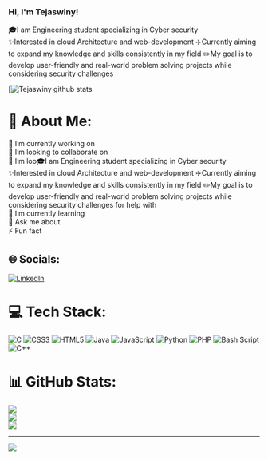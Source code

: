 ### Hi, I'm Tejaswiny!

🎓I am Engineering student specializing in Cyber security  
✨Interested in cloud Architecture and web-development 
✈️Currently aiming to expand my knowledge and skills consistently in my field 
✏️My goal is to develop user-friendly and real-world problem solving projects while considering security challenges 

[![Tejaswiny github stats](https://github-readme-stats.vercel.app/api?username=tejaswiny-k12&show_icons=true&theme=radical)

# 💫 About Me:
🔭 I’m currently working on<br>👯 I’m looking to collaborate on<br>🤝 I’m loo🎓I am Engineering student specializing in Cyber security<br>✨Interested in cloud Architecture and web-development ✈️Currently aiming to expand my knowledge and skills consistently in my field ✏️My goal is to develop user-friendly and real-world problem solving projects while considering security challenges for help with<br>🌱 I’m currently learning<br>💬 Ask me about<br>⚡ Fun fact


## 🌐 Socials:
[![LinkedIn](https://img.shields.io/badge/LinkedIn-%230077B5.svg?logo=linkedin&logoColor=white)](https://linkedin.com/in/Tejaswiny) 

# 💻 Tech Stack:
![C](https://img.shields.io/badge/c-%2300599C.svg?style=for-the-badge&logo=c&logoColor=white) ![CSS3](https://img.shields.io/badge/css3-%231572B6.svg?style=for-the-badge&logo=css3&logoColor=white) ![HTML5](https://img.shields.io/badge/html5-%23E34F26.svg?style=for-the-badge&logo=html5&logoColor=white) ![Java](https://img.shields.io/badge/java-%23ED8B00.svg?style=for-the-badge&logo=openjdk&logoColor=white) ![JavaScript](https://img.shields.io/badge/javascript-%23323330.svg?style=for-the-badge&logo=javascript&logoColor=%23F7DF1E) ![Python](https://img.shields.io/badge/python-3670A0?style=for-the-badge&logo=python&logoColor=ffdd54) ![PHP](https://img.shields.io/badge/php-%23777BB4.svg?style=for-the-badge&logo=php&logoColor=white) ![Bash Script](https://img.shields.io/badge/bash_script-%23121011.svg?style=for-the-badge&logo=gnu-bash&logoColor=white) ![C++](https://img.shields.io/badge/c++-%2300599C.svg?style=for-the-badge&logo=c%2B%2B&logoColor=white)
# 📊 GitHub Stats:
![](https://github-readme-stats.vercel.app/api?username=tejaswiny-k12&theme=rose_pine&hide_border=false&include_all_commits=false&count_private=false)<br/>
![](https://nirzak-streak-stats.vercel.app/?user=tejaswiny-k12&theme=rose_pine&hide_border=false)<br/>
![](https://github-readme-stats.vercel.app/api/top-langs/?username=tejaswiny-k12&theme=rose_pine&hide_border=false&include_all_commits=false&count_private=false&layout=compact)

---
[![](https://visitcount.itsvg.in/api?id=tejaswiny-k12&icon=0&color=0)](https://visitcount.itsvg.in)
